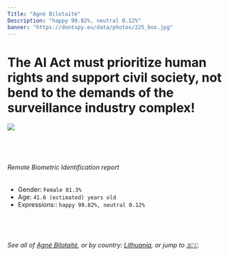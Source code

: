 ```yaml
---
Title: "Agnė Bilotaitė"
Description: "happy 99.82%, neutral 0.12%"
banner: "https://dontspy.eu/data/photos/225_box.jpg"
---
```


# The AI Act must prioritize human rights and support civil society, not bend to the demands of the surveillance industry complex!

<link rel="stylesheet" type="text/css" href="/css/blog.css" />

<div class="is-fake" hidden>

_This image is **clearly fake**_, yet we [continue to collect them because the AI Act negotiations](/blog/why-deepfake/) are heading in a direction that will only make people's lives more complicated. For a more in-depth explanation, read: [Double threat: why losing the battle against Face Biometrics would fuel the proliferation of deepfakes](/blog/the-dual-threat-how-losing-the-biometric-battle-fuels-deepfake-proliferation/).


</div>

<!-- <img src="https://dontspy.eu/data/photos/54_box.jpg" /> -->
<img src="https://dontspy.eu/data/photos/225_box.jpg" />

## <br>

###### Remote Biometric Identification report

* <span class="label">Gender:</span> `Female 81.3%`
* <span class="label">Age:</span> `41.6 (estimated) years old`
* <span class="label">Expressions::</span> `happy 99.82%, neutral 0.12%`

## <br>

###### See all of [Agnė Bilotaitė](/policymaker#Agn%C4%97%20Bilotait%C4%97), or by country: [Lithuania](/country#Lithuania), or jump to [🇸🇮](/x/53).

## <br>
